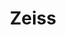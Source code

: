 ---
layout: sub-page
title: Zeiss
category: showcases
summary: Provision of technical development, especially with LDAP connectivity to Microsoft Active Directory and Batched Searches
---